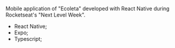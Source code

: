 Mobile application of "Ecoleta" developed with React Native during Rocketseat's "Next Level Week".

- React Native;
- Expo;
- Typescript;
